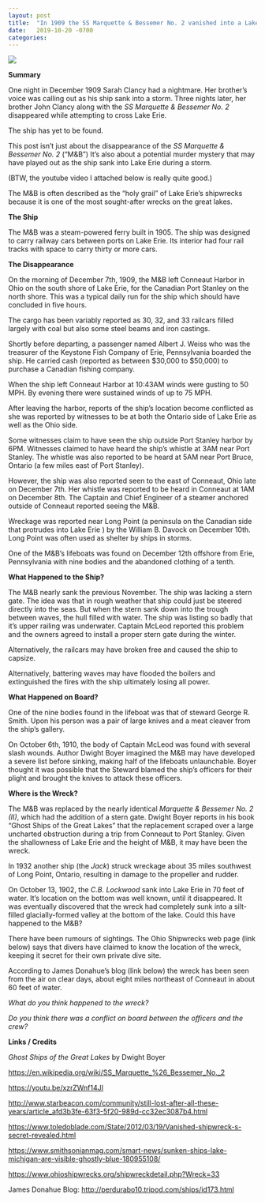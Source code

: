 ```yaml
---
layout: post
title:  "In 1909 the SS Marquette & Bessemer No. 2 vanished into a Lake Erie storm -- but what happened on board?"
date:   2019-10-20 -0700
categories:
---
```

![](/mysteries/images/Marquette_&_Bessemer_No_2.jpg)

**Summary**

One night in December 1909 Sarah Clancy had a nightmare.  Her brother’s voice was calling out as his ship sank into a storm.  Three nights later, her brother John Clancy along with the *SS Marquette & Bessemer No. 2* disappeared while attempting to cross Lake Erie.


The ship has yet to be found.


This post isn’t just about the disappearance of the *SS Marquette & Bessemer No. 2* (“M&B”)  It’s also about a potential murder mystery that may have played out as the ship sank into Lake Erie during a storm.


(BTW, the youtube video I attached below is really quite good.)


The M&B is often described as the “holy grail” of Lake Erie’s shipwrecks because it is one of the most sought-after wrecks on the great lakes.


**The Ship**

The M&B was a steam-powered ferry built in 1905.  The ship was designed to carry railway cars between ports on Lake Erie.  Its interior had four rail tracks with space to carry thirty or more cars.


**The Disappearance**

On the morning of December 7th, 1909, the M&B left Conneaut Harbor in Ohio on the south shore of Lake Erie, for the Canadian Port Stanley on the north shore.  This was a typical daily run for the ship which should have concluded in five hours.


The cargo has been variably reported as 30, 32, and 33 railcars filled largely with coal but also some steel beams and iron castings.


Shortly before departing, a passenger named Albert J. Weiss who was the treasurer of the Keystone Fish Company of Erie, Pennsylvania boarded the ship.  He carried cash (reported as between $30,000 to $50,000) to purchase a Canadian fishing company.


When the ship left Conneaut Harbor at 10:43AM winds were gusting to 50 MPH.  By evening there were sustained winds of up to 75 MPH.


After leaving the harbor, reports of the ship’s location become conflicted as she was reported by witnesses to be at both the Ontario side of Lake Erie as well as the Ohio side.


Some witnesses claim to have seen the ship outside Port Stanley harbor by 6PM.  Witnesses claimed to have heard the ship’s whistle at 3AM near Port Stanley.  The whistle was also reported to be heard at 5AM near Port Bruce, Ontario (a few miles east of Port Stanley).


However, the ship was also reported seen to the east of Conneaut, Ohio late on December 7th.  Her whistle was reported to be heard in Conneaut at 1AM on December 8th.  The Captain and Chief Engineer of a steamer anchored outside of Conneaut reported seeing the M&B.


Wreckage was reported near Long Point (a peninsula on the Canadian side that protrudes into Lake Erie ) by the William B. Davock on December 10th.  Long Point was often used as shelter by ships in storms.


One of the M&B’s lifeboats was found on December 12th offshore from Erie, Pennsylvania with nine bodies and the abandoned clothing of a tenth.


**What Happened to the Ship?**

The M&B nearly sank the previous November.  The ship was lacking a stern gate.  The idea was that in rough weather that ship could just be steered directly into the seas.  But when the stern sank down into the trough between waves, the hull filled with water.  The ship was listing so badly that it’s upper railing was underwater.  Captain McLeod reported this problem and the owners agreed to install a proper stern gate during the winter.


Alternatively, the railcars may have broken free and caused the ship to capsize.


Alternatively, battering waves may have flooded the boilers and extinguished the fires with the ship ultimately losing all power.


**What Happened on Board?**

One of the nine bodies found in the lifeboat was that of steward George R. Smith.  Upon his person was a pair of large knives and a meat cleaver from the ship’s gallery.


On October 6th, 1910, the body of Captain McLeod was found with several slash wounds.  Author Dwight Boyer imagined the M&B may have developed a severe list before sinking, making half of the lifeboats unlaunchable.  Boyer thought it was possible that the Steward blamed the ship’s officers for their plight and brought the knives to attack these officers.


**Where is the Wreck?**

The M&B was replaced by the nearly identical *Marquette & Bessemer No. 2 (II)*, which had the addition of a stern gate.  Dwight Boyer reports in his book “Ghost Ships of the Great Lakes” that the replacement scraped over a large uncharted obstruction during a trip from Conneaut to Port Stanley.  Given the shallowness of Lake Erie and the height of M&B, it may have been the wreck.


In 1932 another ship (the *Jack*) struck wreckage about 35 miles southwest of Long Point, Ontario, resulting in damage to the propeller and rudder.


On October 13, 1902, the *C.B. Lockwood* sank into Lake Erie in 70 feet of water.  It’s location on the bottom was well known, until it disappeared.  It was eventually discovered that the wreck had completely sunk into a silt-filled glacially-formed valley at the bottom of the lake.  Could this have happened to the M&B?


There have been rumours of sightings.  The Ohio Shipwrecks web page (link below) says that divers have claimed to know the location of the wreck, keeping it secret for their own private dive site.


According to James Donahue’s blog (link below) the wreck has been seen from the air on clear days, about eight miles northeast of Conneaut in about 60 feet of water.


*What do you think happened to the wreck?*


*Do you think there was a conflict on board between the officers and the crew?*



**Links / Credits**

*Ghost Ships of the Great Lakes* by Dwight Boyer

<https://en.wikipedia.org/wiki/SS_Marquette_%26_Bessemer_No._2>

<https://youtu.be/xzrZWnf14JI>

<http://www.starbeacon.com/community/still-lost-after-all-these-years/article_afd3b3fe-63f3-5f20-989d-cc32ec3087b4.html>

<https://www.toledoblade.com/State/2012/03/19/Vanished-shipwreck-s-secret-revealed.html>

<https://www.smithsonianmag.com/smart-news/sunken-ships-lake-michigan-are-visible-ghostly-blue-180955108/>

<https://www.ohioshipwrecks.org/shipwreckdetail.php?Wreck=33>

James Donahue Blog: <http://perdurabo10.tripod.com/ships/id173.html>